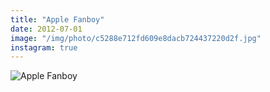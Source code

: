 ```yaml
---
title: "Apple Fanboy"
date: 2012-07-01
image: "/img/photo/c5288e712fd609e8dacb724437220d2f.jpg"
instagram: true
---
```


![Apple Fanboy](/img/photo/c5288e712fd609e8dacb724437220d2f.jpg)

